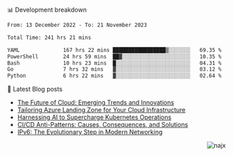 📊 Development breakdown
<!--START_SECTION:waka-->

```txt
From: 13 December 2022 - To: 21 November 2023

Total Time: 241 hrs 21 mins

YAML              167 hrs 22 mins █████████████████▒░░░░░░░   69.35 %
PowerShell        24 hrs 59 mins  ██▓░░░░░░░░░░░░░░░░░░░░░░   10.35 %
Bash              10 hrs 23 mins  █░░░░░░░░░░░░░░░░░░░░░░░░   04.31 %
Go                7 hrs 32 mins   ▓░░░░░░░░░░░░░░░░░░░░░░░░   03.12 %
Python            6 hrs 22 mins   ▓░░░░░░░░░░░░░░░░░░░░░░░░   02.64 %
```

<!--END_SECTION:waka-->

📕 Latest Blog posts

<!-- BLOG-POST-LIST:START -->
- [The Future of Cloud: Emerging Trends and Innovations](https://najx.dev/the-future-of-cloud-emerging-trends-and-innovations/)
- [Tailoring Azure Landing Zone for Your Cloud Infrastructure](https://najx.dev/tailoring-your-azure-landing-zone-for-cloud-infrastructure/)
- [Harnessing AI to Supercharge Kubernetes Operations](https://najx.dev/harnessing-ai-to-supercharge-kubernetes-operations/)
- [CI/CD Anti-Patterns: Causes, Consequences, and Solutions](https://najx.dev/cicd-anti-patterns/)
- [IPv6: The Evolutionary Step in Modern Networking](https://najx.dev/why-ipv6-is-the-future/)
<!-- BLOG-POST-LIST:END -->

<p align="right">
  <img src="https://komarev.com/ghpvc/?username=najx&label=GitHub%20Profile%20Views&color=yellow&style=flat" alt="najx" />
</p align="center">
